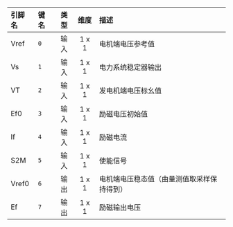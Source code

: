 <!--
DO NOT EDIT THIS FILE DIRECTLY.
This file is generated by tools/comp-docs.js.
All changes will be overwritten by regeneration.
-->

<slot class="model-pins">

| 引脚名 | 键名 | 类型 | 维度 | 描述 |
|:------ |:---- |:----:|:----:|:---- |
| Vref | `0` | 输入 | 1 x 1 | 电机端电压参考值 |
| Vs | `1` | 输入 | 1 x 1 | 电力系统稳定器输出 |
| VT | `2` | 输入 | 1 x 1 | 发电机端电压标幺值 |
| Ef0 | `3` | 输入 | 1 x 1 | 励磁电压初始值 |
| If | `4` | 输入 | 1 x 1 | 励磁电流 |
| S2M | `5` | 输入 | 1 x 1 | 使能信号 |
| Vref0 | `6` | 输出 | 1 x 1 | 电机端电压稳态值（由量测值取采样保持得到） |
| Ef | `7` | 输出 | 1 x 1 | 励磁输出电压 |

</slot>

